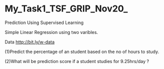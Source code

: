 # My_Task1_TSF_GRIP_Nov20_

Prediction Using Supervised Learning

Simple Linear Regression using two varibles.

Data http://bit.ly/w-data

(1)Predict the percentage of an student based on the no of hours to study.

(2)What will be prediction score if a student studies for 9.25hrs/day ?
